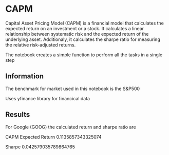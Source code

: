 # CAPM
Capital Asset Pricing Model (CAPM) is a financial model that calculates the expected return on an investment or a stock. It calculates a linear relationship between systematic risk and the expected return of the underlying asset. Additionaly, it calculates the sharpe ratio for measuring the relative risk-adjusted returns. 

The notebook creates a simple function to perform all the tasks in a single step

## Information
The benchmark for market used in this notebook is the S&P500

Uses yfinance library for financical data

## Results
For Google (GOOG) the calculated return and sharpe ratio are

CAPM Expected Return 0.1135857343325074

Sharpe 0.042579035789864765

